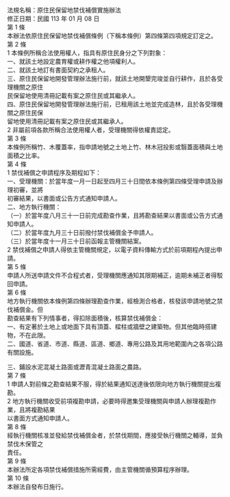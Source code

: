 法規名稱：原住民保留地禁伐補償實施辦法  
修正日期：民國 113 年 01 月 08 日  
第 1 條  
本辦法依原住民保留地禁伐補償條例（下稱本條例）第四條第四項規定訂定之。  
第 2 條  
1 本條例所稱合法使用權人，指具有原住民身分之下列對象：  
一、就該土地設定農育權或耕作權之他項權利人。  
二、就該土地訂有書面契約之承租人。  
三、原住民保留地開發管理辦法施行前，就該土地開墾完竣並自行耕作，且於各受理機關之原住  
民保留地使用清冊記載有案之原住民或其繼承人。  
四、原住民保留地開發管理辦法施行前，已租用該土地並完成造林，且於各受理機關之原住民保  
留地使用清冊記載有案之原住民或其繼承人。  
2 非屬前項各款所稱合法使用權人者，受理機關得依權責認定。  
第 3 條  
本條例所稱竹、木覆蓋率，指申請地號之土地上竹、林木冠投影或翳蓋面積與土地面積之比率。  
第 4 條  
1 禁伐補償之申請程序及期程如下：  
一、受理機關：於當年度一月一日起至四月三十日間依本條例第四條受理申請及辦理初審，並將  
初審結果，以書面或公告方式通知申請人。  
二、地方執行機關：  
（一）於當年度八月三十一日前完成勘查作業，且將勘查結果以書面或公告方式通知申請人。  
（二）於當年度九月三十日前撥付禁伐補償金予申請人。  
（三）於當年度十一月三十日前函報主管機關結案。  
2 禁伐補償之申請人得依主管機關規定，以電子資料傳輸方式於前項期程內提出申請。  
第 5 條  
申請人所送申請文件不合程式者，受理機關應通知其限期補正，逾期未補正者得駁回申請。  
第 6 條  
地方執行機關依本條例第四條辦理勘查作業，經檢測合格者，核發該申請地號之禁伐補償金。但  
勘查結果有下列情事者，得扣除面積後，核算禁伐補償金：  
一、有定著於土地上或地面下具有頂蓋、樑柱或牆壁之建築物。但其他臨時搭建物，不在此限。  
二、國道、省道、市道、縣道、區道、鄉道、專用公路及其用地範圍內之各項公路有關設施。  


三、鋪設水泥混凝土路面或瀝青混凝土路面之農路。  
第 7 條  
1 申請人對前條之勘查結果不服，得於結果通知送達後依限向地方執行機關提出複勘。  
2 地方執行機關收受前項複勘申請，必要時得邀集受理機關與申請人辦理複勘作業，且將複勘結果  
以書面方式通知申請人。  
第 8 條  
經執行機關核准並發給禁伐補償金者，於禁伐期間，應接受執行機關之輔導，並負禁伐木保管之  
責任。  
第 9 條  
本辦法所定各項禁伐補償措施所需經費，由主管機關循預算程序辦理。  
第 10 條  
本辦法自發布日施行。  


